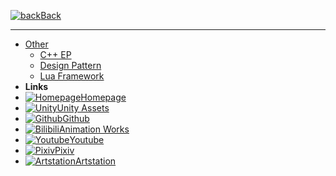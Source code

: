﻿[![back](https://icongr.am/entypo/back.svg?color=808080&size=16)Back](README.md)

---
- [Other](README.md)
	+ [C++ EP](Other/CPP_ErrorProne.md)
	+ [Design Pattern](Other/DesignPattern.md)
	+ [Lua Framework](Other/LuaFramework.md)
- **Links**
- [![Homepage](https://icongr.am/material/home.svg?size=16&color=808080)Homepage](https://huanime.com.cn)
- [![Unity](https://icongr.am/simple/unity.svg?color=808080&size=16)Unity Assets](https://assetstore.unity.com/publishers/34649)
- [![Github](https://icongr.am/simple/github.svg?color=808080&size=16)Github](https://github.com/RIPmr)
- [![Bilibili](https://icongr.am/material/alpha-b-box.svg?color=808080&size=16)Animation Works](https://space.bilibili.com/7868260)
- [![Youtube](https://icongr.am/simple/youtube.svg?color=808080&size=16)Youtube](https://www.youtube.com/channel/UCkvCi2G2Ay_AnC3NYthteag?view_as=subscriber)
- [![Pixiv](https://icongr.am/material/alpha-p-box.svg?color=808080&size=16)Pixiv](https://www.pixiv.net/member.php?id=22929868)
- [![Artstation](https://icongr.am/simple/artstation.svg?color=808080&size=16)Artstation](https://www.artstation.com/huanime)